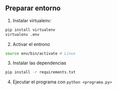 
## Preparar entorno

1) Instalar virtualenv:
```sh
pip install virtualenv
virtualenv .env
```

2) Activar el entrono
```sh
source env/bin/activate # Linux
```

3) Instalar las dependencias
```sh
pip install -r requirements.txt
```

4) Ejecutar el programa con `python <programa.py>`
